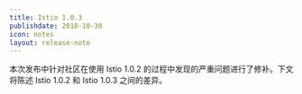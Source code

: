 ```yaml
---
title: Istio 1.0.3
publishdate: 2018-10-30
icon: notes
layout: release-note
---
```


本次发布中针对社区在使用 Istio 1.0.2 的过程中发现的严重问题进行了修补。下文将陈述 Istio 1.0.2 和 Istio 1.0.3 之间的差异。
